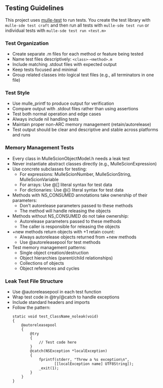 ## Testing Guidelines

This project uses [mulle-test](https://github.com/mulle-sde/mulle-test) to run
tests. You create the test library with `mulle-sde test craft` and then run all
tests with `mulle-sde test run` or individual tests with
`mulle-sde test run <test.m>`

### Test Organization

- Create separate .m files for each method or feature being tested
- Name test files descriptively: `<class>-<method>.m`
- Include matching .stdout files with expected output
- Keep tests focused and minimal
- Group related classes into logical test files (e.g., all terminators in one file)

### Test Style

- Use mulle_printf to produce output for verification
- Compare output with .stdout files rather than using assertions
- Test both normal operation and edge cases
- Always include nil handling tests
- Maintain proper non-ARC memory management (retain/autorelease)
- Test output should be clear and descriptive and stable across platforms and runs

### Memory Management Tests

- Every class in MulleScionObjectModel.h needs a leak test
- Never instantiate abstract classes directly (e.g., MulleScionExpression)
- Use concrete subclasses for testing:
  - For expressions: MulleScionNumber, MulleScionString, MulleScionVariable
  - For arrays: Use @[] literal syntax for test data
  - For dictionaries: Use @{} literal syntax for test data
- Methods with NS_CONSUMED annotations take ownership of their parameters:
  - Don't autorelease parameters passed to these methods
  - The method will handle releasing the objects
- Methods without NS_CONSUMED do not take ownership:
  - Autorelease parameters passed to these methods
  - The caller is responsible for releasing the objects
- +new methods return objects with +1 retain count:
  - Always autorelease objects returned from +new methods
  - Use @autoreleasepool for test methods
- Test memory management patterns:
  - Single object creation/destruction
  - Object hierarchies (parent/child relationships)
  - Collections of objects
  - Object references and cycles

### Leak Test File Structure

- Use @autoreleasepool in each test function
- Wrap test code in @try/@catch to handle exceptions
- Include standard headers and imports
- Follow the pattern:
  ```objc
  static void test_ClassName_noleak(void)
  {
      @autoreleasepool
      {
          @try
          {
              // Test code here
          }
          @catch(NSException *localException)
          {
              fprintf(stderr, "Threw a %s exception\n",
                     [[localException name] UTF8String]);
              _exit(1);
          }
      }
  }
  ```
